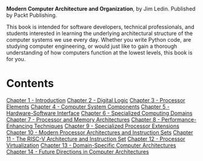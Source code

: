 __Modern Computer Architecture and Organization__, by Jim Ledin. Published by Packt Publishing.

This book is intended for software developers, technical professionals, and students interested in learning the underlying architectural structure of the computer systems we use every day. Whether you write Python code, are studying computer engineering, or would just like to gain a thorough understanding of how computers function at the lowest levels, this book is for you.

# Contents

[Chapter  1 - Introduction](Chapter%20%201%20-%20Introduction/README.md)
[Chapter  2 - Digital Logic](Chapter%20%202%20-%20Digital%20Logic/README.md)
[Chapter  3 - Processor Elements](Chapter%20%203%20-%20Processor%20Elements/README.md)
[Chapter  4 - Computer System Components](Chapter%20%204%20-%20Computer%20System%20Components/README.md)
[Chapter  5 - Hardware-Software Interface](Chapter%20%205%20-%20Hardware-Software%20Interface/README.md)
[Chapter  6 - Specialized Computing Domains](Chapter%20%206%20-%20Specialized%20Computing%20Domains/README.md)
[Chapter  7 - Processor and Memory Architectures](Chapter%20%207%20-%20Processor%20and%20Memory%20Architectures/README.md)
[Chapter  8 - Performance-Enhancing Techniques](Chapter%20%208%20-%20Performance-Enhancing%20Techniques/README.md)
[Chapter  9 - Specialized Processor Extensions](Chapter%20%209%20-%20Specialized%20Processor%20Extensions/README.md)
[Chapter 10 - Modern Processor Architectures and Instruction Sets](Chapter%2010%20-%20Modern%20Processor%20Architectures%20and%20Instruction%20Sets/README.md)
[Chapter 11 - The RISC-V Architecture and Instruction Set](Chapter%2011%20-%20The%20RISC-V%20Architecture%20and%20Instruction%20Set/README.md)
[Chapter 12 - Processor Virtualization](Chapter%2012%20-%20Processor%20Virtualization/README.md)
[Chapter 13 - Domain-Specific Computer Architectures](Chapter%2013%20-%20Domain-Specific%20Computer%20Architectures/README.md)
[Chapter 14 - Future Directions in Computer Architectures](Chapter%2014%20-%20Future%20Directions%20in%20Computer%20Architectures/README.md)